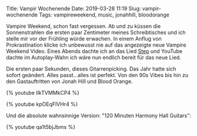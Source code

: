 Title: Vampir Wochenende
Date: 2019-03-28 11:19
Slug: vampir-wochenende
Tags: vampireweekend, music, jonahhill, bloodorange

Vampire Weekend, schon fast vergessen. Ab und zu küssen die Sonnenstrahlen die ersten paar Zentimeter meines Schreibtisches und ich stelle mir vor der Frühling würde erwachen. In einem Anflug von Prokrastination klicke ich unbewusst nie auf das angezeigte neue Vampire Weekend Video. Eines Abends dachte ich an das Lied [Step](https://www.youtube.com/watch?v=_mDxcDjg9P4) und YouTube dachte im Autoplay-Wahn ich wäre nun endlich bereit für das neue Lied.

Die ersten paar Sekunden, dieses Gitarrenpicking. Das Jahr hatte sich sofort geändert. Alles passt...alles ist perfekt. Von den 90s Vibes bis hin zu den Gastauftritten von Jonah Hill und Blood Orange.

{% youtube IlkTVMMkCP4 %}

{% youtube kpOEqFlVHr4 %}

Und die absolute wahnsinnige Version: "120 Minuten Harmony Hall Guitars":

{% youtube qa1t5bjJbms %}
